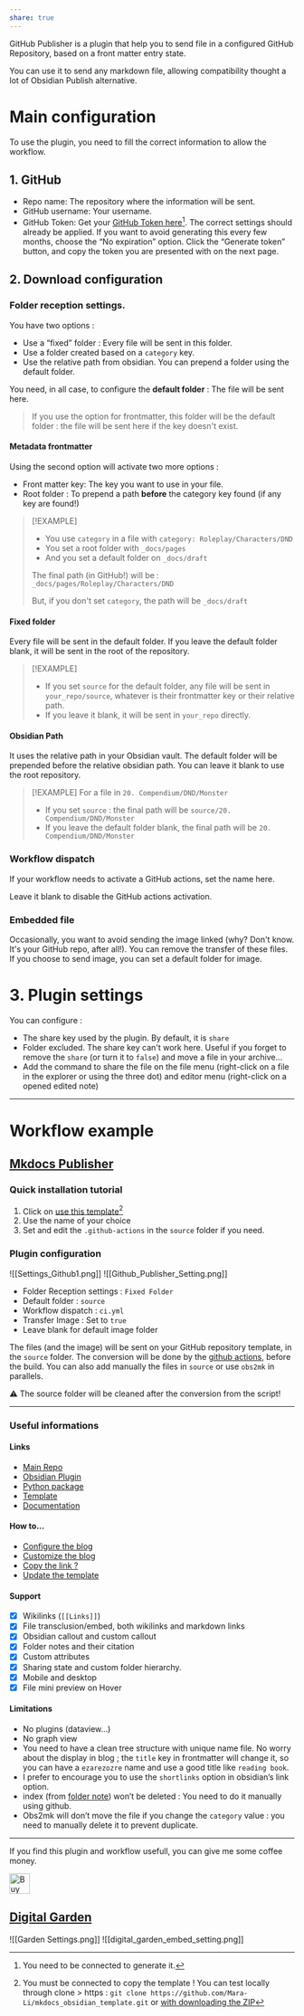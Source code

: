 ```yaml
---
share: true
---
```


GitHub Publisher is a plugin that help you to send file in a configured GitHub Repository, based on a front matter entry state. 

You can use it to send any markdown file, allowing compatibility thought a lot of Obsidian Publish alternative. 

# Main configuration

To use the plugin, you need to fill the correct information to allow the workflow. 

## 1. GitHub 

- Repo name: The repository where the information will be sent.
- GitHub username: Your username.
- GitHub Token: Get your [GitHub Token here](https://github.com/settings/tokens/new?scopes=repo)[^2]. The correct settings should already be applied. If you want to avoid generating this every few months, choose the “No expiration” option. Click the “Generate token” button, and copy the token you are presented with on the next page.


## 2. Download configuration
### Folder reception settings.

You have two options : 
- Use a “fixed” folder : Every file will be sent in this folder. 
- Use a folder created based on a `category` key.
- Use the relative path from obsidian. You can prepend a folder using the default folder. 

You need, in all case, to configure the **default folder** :  The file will be sent here.
> If you use the option for frontmatter, this folder will be the default folder : the file will be sent here if the key doesn't exist. 

#### Metadata frontmatter

Using the second option will activate two more options : 
- Front matter key: The key you want to use in your file.
- Root folder : To prepend a path **before** the category key found (if any key are found!)

> [!EXAMPLE] 
>- You use `category` in a file with `category: Roleplay/Characters/DND`
>- You set a root folder with `_docs/pages`
>- And you set a default folder on `_docs/draft`
>
>The final path (in GitHub!) will be : `_docs/pages/Roleplay/Characters/DND`
>
>But, if you don't set `category`, the path will be `_docs/draft`

#### Fixed folder
Every file will be sent in the default folder. If you leave the default folder blank, it will be sent in the root of the repository. 

> [!EXAMPLE]
> - If you set `source` for the default folder, any file will be sent in `your_repo/source`, whatever is their frontmatter key or their relative path.
> - If you leave it blank, it will be sent in `your_repo` directly.

#### Obsidian Path
It uses the relative path in your Obsidian vault. The default folder will be prepended before the relative obsidian path. You can leave it blank to use the root repository.

> [!EXAMPLE] 
> For a file in `20. Compendium/DND/Monster`
> - If you set `source` :  the final path will be `source/20. Compendium/DND/Monster`
> - If you leave the default folder blank, the final path will be `20. Compendium/DND/Monster`

### Workflow dispatch

If your workflow needs to activate a GitHub actions, set the name here. 

Leave it blank to disable the GitHub actions activation.

### Embedded file

Occasionally, you want to avoid sending the image linked (why? Don't know. It's your GitHub repo, after all!). You can remove the transfer of these files.
If you choose to send image, you can set a default folder for image.

# 3. Plugin settings

You can configure :
- The share key used by the plugin. By default, it is `share`
- Folder excluded. The share key can't work here. Useful if you forget to remove the `share` (or turn it to `false`) and move a file in your archive…
- Add the command to share the file on the file menu (right-click on a file in the explorer or using the three dot) and editor menu (right-click on a opened edited note)

---
# Workflow example
## [Mkdocs Publisher](https://mara-li.github.io/obsidian_mkdocs_publisher_docs/)
### Quick installation tutorial
1. Click on [use this template](https://github.com/Mara-Li/mkdocs_obsidian_template/generate)[^1]
2. Use the name of your choice
3. Set and edit the `.github-actions` in the `source` folder if you need.

### Plugin configuration
![[Settings_Github1.png]]
![[Github_Publisher_Setting.png]]

- Folder Reception settings : `Fixed Folder`
- Default folder : `source`
- Workflow dispatch : `ci.yml`
- Transfer Image : Set to `true`
- Leave blank for default image folder

The files (and the image) will be sent on your GitHub repository template, in the `source` folder. The conversion will be done by the [github actions](https://mara-li.github.io/obsidian_mkdocs_publisher_docs/documentation/obs2mk/github%20actions/), before the build. You can also add manually the files in `source` or use `obs2mk` in parallels. 

⚠️ The source folder will be cleaned after the conversion from the script!

---
### Useful informations

#### Links
- [Main Repo](https://github.com/Mara-Li/obsidian_mkdocs_publisher)
- [Obsidian Plugin](https://github.com/Mara-Li/obsidian-mkdocs-publisher-plugin/)
- [Python package](https://github.com/Mara-Li/obsidian-mkdocs-publisher-python)
- [Template](https://github.com/Mara-Li/obsidian-mkdocs-publisher-template)
- [Documentation](https://mara-li.github.io/obsidian_mkdocs_publisher_docs/)

#### How to...
- [Configure the blog](https://mara-li.github.io/obsidian_mkdocs_publisher_docs/documentation/create%20the%20blog/)
- [Customize the blog](https://mara-li.github.io/obsidian_mkdocs_publisher_docs/documentation/blog%20customization/)
- [Copy the link ?](https://mara-li.github.io/obsidian_mkdocs_publisher_docs/documentation/useful%20plugins/#metacopy)
- [Update the template](https://mara-li.github.io/obsidian_mkdocs_publisher_docs/documentation/Q%26A/#2-update-the-template)

#### Support
- [x] Wikilinks (`[[Links]]`)
- [x] File transclusion/embed, both wikilinks and markdown links
- [x] Obsidian callout and custom callout
- [x] Folder notes and their citation
- [x] Custom attributes
- [x] Sharing state and custom folder hierarchy.
- [x] Mobile and desktop
- [x] File mini preview on Hover

#### Limitations
- No plugins (dataview...)
- No graph view
- You need to have a clean tree structure with unique name file. No worry about the display in blog ; the `title` key in frontmatter will change it, so you can have a `ezarezozre` name and use a good title like `reading book`. 
-  I prefer to encourage you to use the `shortlinks` option in obsidian’s link option. 
-  index (from [folder note](https://mara-li.github.io/obsidian_mkdocs_publisher_docs/documentation/blog%20customization/#folder-note)) won’t be deleted : You need to do it manually using github. 
- Obs2mk will don’t move the file if you change the `category` value : you need to manually delete it to prevent duplicate. 

---
If you find this plugin and workflow usefull, you can give me some coffee money.

<a href='https://ko-fi.com/X8X54ZYAV' target='_blank'><img height='36' style='border:0px;height:36px;' src='https://cdn.ko-fi.com/cdn/kofi1.png?v=3' border='0' alt='Buy Me a Coffee at ko-fi.com' /></a>

[^1]: You must be connected to copy the template ! You can test locally through clone > https : `git clone https://github.com/Mara-Li/mkdocs_obsidian_template.git` or [with downloading the ZIP](https://github.com/Mara-Li/mkdocs_obsidian_template/archive/refs/heads/main.zip)
[^2]: You need to be connected to generate it.


## [Digital Garden](https://github.com/TuanManhCao/digital-garden)

![[Garden Settings.png]]
![[digital_garden_embed_setting.png]]

